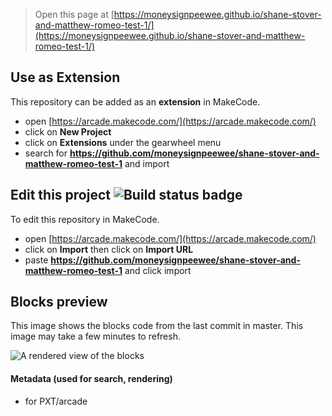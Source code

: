  


> Open this page at [https://moneysignpeewee.github.io/shane-stover-and-matthew-romeo-test-1/](https://moneysignpeewee.github.io/shane-stover-and-matthew-romeo-test-1/)

## Use as Extension

This repository can be added as an **extension** in MakeCode.

* open [https://arcade.makecode.com/](https://arcade.makecode.com/)
* click on **New Project**
* click on **Extensions** under the gearwheel menu
* search for **https://github.com/moneysignpeewee/shane-stover-and-matthew-romeo-test-1** and import

## Edit this project ![Build status badge](https://github.com/moneysignpeewee/shane-stover-and-matthew-romeo-test-1/workflows/MakeCode/badge.svg)

To edit this repository in MakeCode.

* open [https://arcade.makecode.com/](https://arcade.makecode.com/)
* click on **Import** then click on **Import URL**
* paste **https://github.com/moneysignpeewee/shane-stover-and-matthew-romeo-test-1** and click import

## Blocks preview

This image shows the blocks code from the last commit in master.
This image may take a few minutes to refresh.

![A rendered view of the blocks](https://github.com/moneysignpeewee/shane-stover-and-matthew-romeo-test-1/raw/master/.github/makecode/blocks.png)

#### Metadata (used for search, rendering)

* for PXT/arcade
<script src="https://makecode.com/gh-pages-embed.js"></script><script>makeCodeRender("{{ site.makecode.home_url }}", "{{ site.github.owner_name }}/{{ site.github.repository_name }}");</script>
